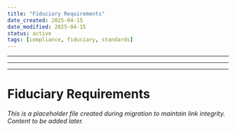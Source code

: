 ```yaml
---
title: "Fiduciary Requirements"
date_created: 2025-04-15
date_modified: 2025-04-15
status: active
tags: [compliance, fiduciary, standards]
---
```


---

---

---

# Fiduciary Requirements

*This is a placeholder file created during migration to maintain link integrity. Content to be added later.*

